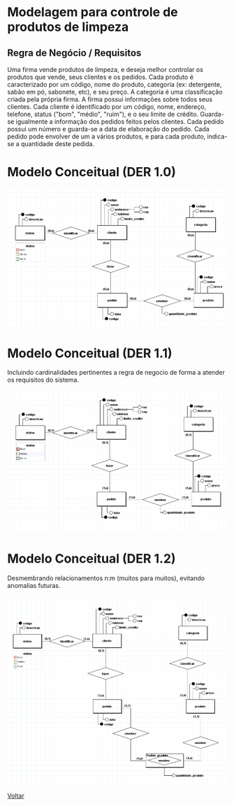 # Modelagem para controle de produtos de limpeza

## Regra de Negócio / Requisitos
Uma firma vende produtos de limpeza, e deseja melhor controlar os
produtos que vende, seus clientes e os pedidos. Cada produto é
caracterizado por um código, nome do produto, categoria (ex:
detergente, sabão em pó, sabonete, etc), e seu preço. A categoria é uma
classificação criada pela própria firma. A firma possui informações sobre
todos seus clientes. Cada cliente é identificado por um código, nome,
endereço, telefone, status ("bom", "médio", "ruim"), e o seu limite de
crédito. Guarda-se igualmente a informação dos pedidos feitos pelos
clientes. Cada pedido possui um número e guarda-se a data de
elaboração do pedido. Cada pedido pode envolver de um a vários
produtos, e para cada produto, indica-se a quantidade deste pedida.

# Modelo Conceitual (DER 1.0)

![Questao1](../../Imagem/DER/8.%20sem%20cardinalidade.png)

# Modelo Conceitual (DER 1.1)

Incluindo cardinalidades pertinentes a regra de negocio de forma a atender os
requisitos do sistema.

![Incluindo cardinalidades](../../Imagem/DER/8.%20produtos%20de%20limpeza.png)

# Modelo Conceitual (DER 1.2)

Desmembrando relacionamentos n:m (muitos para muitos), evitando anomalias futuras.

![Incluindo entidades associativas](../../Imagem/DER/8.%20entidade%20associativa.png)

[Voltar](../../README.md)
